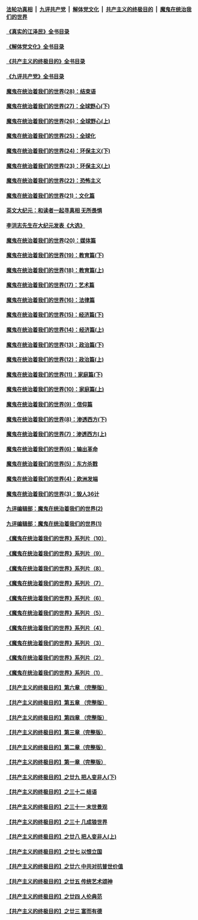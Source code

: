 ####  [法轮功真相](../../../../basic/blob/master/README.md?t=06172202) &nbsp;|&nbsp; [九评共产党](../../../../9ping.md/blob/master/README.md?t=06172202) &nbsp;|&nbsp; [解体党文化](../../../../jtdwh.md/blob/master/README.md?t=06172202)  &nbsp;|&nbsp; [共产主义的终极目的](../../../../gczydzjmd.md/blob/master/README.md?t=06172202) &nbsp;|&nbsp; [魔鬼在统治我们的世界](../../../../mgztzwmdsj.md/blob/master/README.md?t=06172202) 

#### [《真实的江泽民》全书目录](../pages/nsc422/n13721399.md?t=06172202) 

#### [《解体党文化》全书目录](../pages/nsc422/n13721157.md?t=06172202) 

#### [《共产主义的终极目的》全书目录](../pages/nsc422/n13721048.md?t=06172202) 

#### [《九评共产党》全书目录](../pages/nsc422/n13708085.md?t=06172202) 

#### [魔鬼在统治着我们的世界(28)：结束语](../pages/nsc422/n10936246.md?t=06172202) 

#### [魔鬼在统治着我们的世界(27)：全球野心(下)](../pages/nsc422/n10928319.md?t=06172202) 

#### [魔鬼在统治着我们的世界(26)：全球野心(上)](../pages/nsc422/n10900318.md?t=06172202) 

#### [魔鬼在统治着我们的世界(25)：全球化](../pages/nsc422/n10788205.md?t=06172202) 

#### [魔鬼在统治着我们的世界(24)：环保主义(下)](../pages/nsc422/n10695307.md?t=06172202) 

#### [魔鬼在统治着我们的世界(23)：环保主义(上)](../pages/nsc422/n10688613.md?t=06172202) 

#### [魔鬼在统治着我们的世界(22)：恐怖主义](../pages/nsc422/n10614727.md?t=06172202) 

#### [魔鬼在统治着我们的世界(21)：文化篇](../pages/nsc422/n10597706.md?t=06172202) 

#### [英文大纪元：和读者一起寻真相 无所畏惧](../pages/nsc422/n12542027.md?t=06172202) 

#### [李洪志先生在大纪元发表《大选》](../pages/nsc422/n12534746.md?t=06172202) 

#### [魔鬼在统治着我们的世界(20)：媒体篇](../pages/nsc422/n10586579.md?t=06172202) 

#### [魔鬼在统治着我们的世界(19)：教育篇(下)](../pages/nsc422/n10564808.md?t=06172202) 

#### [魔鬼在统治着我们的世界(18)：教育篇(上)](../pages/nsc422/n10526970.md?t=06172202) 

#### [魔鬼在统治着我们的世界(17)：艺术篇](../pages/nsc422/n10499093.md?t=06172202) 

#### [魔鬼在统治着我们的世界(16)：法律篇](../pages/nsc422/n10485969.md?t=06172202) 

#### [魔鬼在统治着我们的世界(15)：经济篇(下)](../pages/nsc422/n10469975.md?t=06172202) 

#### [魔鬼在统治着我们的世界(14)：经济篇(上)](../pages/nsc422/n10457370.md?t=06172202) 

#### [魔鬼在统治着我们的世界(13)：政治篇(下)](../pages/nsc422/n10448270.md?t=06172202) 

#### [魔鬼在统治着我们的世界(12)：政治篇(上)](../pages/nsc422/n10444576.md?t=06172202) 

#### [魔鬼在统治着我们的世界(11)：家庭篇(下)](../pages/nsc422/n10440961.md?t=06172202) 

#### [魔鬼在统治着我们的世界(10)：家庭篇(上)](../pages/nsc422/n10435448.md?t=06172202) 

#### [魔鬼在统治着我们的世界(9)：信仰篇](../pages/nsc422/n10432159.md?t=06172202) 

#### [魔鬼在统治着我们的世界(8)：渗透西方(下)](../pages/nsc422/n10429603.md?t=06172202) 

#### [魔鬼在统治着我们的世界(7)：渗透西方(上)](../pages/nsc422/n10426013.md?t=06172202) 

#### [魔鬼在统治着我们的世界(6)：输出革命](../pages/nsc422/n10421536.md?t=06172202) 

#### [魔鬼在统治着我们的世界(5)：东方杀戮](../pages/nsc422/n10417707.md?t=06172202) 

#### [魔鬼在统治着我们的世界(4)：欧洲发端](../pages/nsc422/n10414890.md?t=06172202) 

#### [魔鬼在统治着我们的世界(3)：毁人36计](../pages/nsc422/n10411583.md?t=06172202) 

#### [九评编辑部：魔鬼在统治着我们的世界(2)](../pages/nsc422/n10410036.md?t=06172202) 

#### [九评编辑部：魔鬼在统治着我们的世界(1)](../pages/nsc422/n10406825.md?t=06172202) 

#### [《魔鬼在统治着我们的世界》系列片（10）](../pages/nsc422/n12292670.md?t=06172202) 

#### [《魔鬼在统治着我们的世界》系列片（9）](../pages/nsc422/n12290859.md?t=06172202) 

#### [《魔鬼在统治着我们的世界》系列片（8）](../pages/nsc422/n12287445.md?t=06172202) 

#### [《魔鬼在统治着我们的世界》系列片（7）](../pages/nsc422/n12283425.md?t=06172202) 

#### [《魔鬼在统治着我们的世界》系列片（6）](../pages/nsc422/n12282314.md?t=06172202) 

#### [《魔鬼在统治着我们的世界》系列片（5）](../pages/nsc422/n12281419.md?t=06172202) 

#### [《魔鬼在统治着我们的世界》系列片（4）](../pages/nsc422/n12274024.md?t=06172202) 

#### [《魔鬼在统治着我们的世界》系列片（3）](../pages/nsc422/n12271322.md?t=06172202) 

#### [《魔鬼在统治着我们的世界》系列片（2）](../pages/nsc422/n12269049.md?t=06172202) 

#### [《魔鬼在统治着我们的世界》系列片（1）](../pages/nsc422/n12267575.md?t=06172202) 

#### [【共产主义的终极目的】第六章 （完整版）](../pages/nsc422/n11428913.md?t=06172202) 

#### [【共产主义的终极目的】第五章 （完整版）](../pages/nsc422/n11428912.md?t=06172202) 

#### [【共产主义的终极目的】第四章 （完整版）](../pages/nsc422/n11428907.md?t=06172202) 

#### [【共产主义的终极目的】第三章（完整版）](../pages/nsc422/n11428848.md?t=06172202) 

#### [【共产主义的终极目的】第二章（完整版）](../pages/nsc422/n11428831.md?t=06172202) 

#### [【共产主义的终极目的】第一章（完整版）](../pages/nsc422/n11417651.md?t=06172202) 

#### [【共产主义的终极目的】之廿九 把人变非人(下)](../pages/nsc422/n11344140.md?t=06172202) 

#### [【共产主义的终极目的】之三十二 结语](../pages/nsc422/n11360535.md?t=06172202) 

#### [【共产主义的终极目的】之三十一 末世景观](../pages/nsc422/n11351129.md?t=06172202) 

#### [【共产主义的终极目的】之三十 几成狼世界](../pages/nsc422/n11348280.md?t=06172202) 

#### [【共产主义的终极目的】之廿八 把人变非人(上)](../pages/nsc422/n11340492.md?t=06172202) 

#### [【共产主义的终极目的】之廿七 以恨立国](../pages/nsc422/n11336944.md?t=06172202) 

#### [【共产主义的终极目的】之廿六 中共对抗普世价值](../pages/nsc422/n11324785.md?t=06172202) 

#### [【共产主义的终极目的】之廿五 传统艺术颂神](../pages/nsc422/n11296396.md?t=06172202) 

#### [【共产主义的终极目的】之廿四 人伦典范](../pages/nsc422/n11296397.md?t=06172202) 

#### [【共产主义的终极目的】之廿三 富而有德](../pages/nsc422/n11283598.md?t=06172202) 

